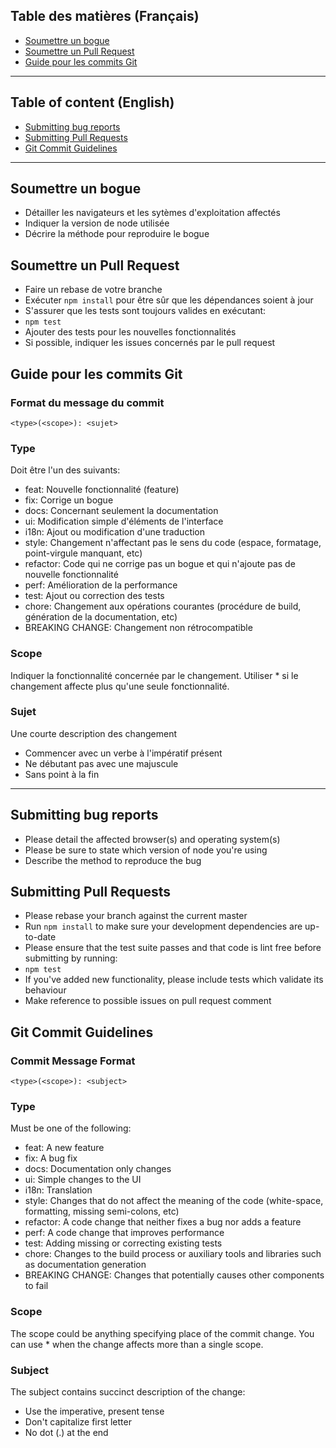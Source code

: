 ## Table des matières (Français)

- [Soumettre un bogue](#soumettre-un-bogue)
- [Soumettre un Pull Request](soumettre-un-pull-request)
- [Guide pour les commits Git](#guide-pour-les-commits-git)

---

## Table of content (English)

- [Submitting bug reports](#submitting-bug-reports)
- [Submitting Pull Requests](#submitting-pull-requests)
- [Git Commit Guidelines](#git-commit-guidelines)

---

## Soumettre un bogue

- Détailler les navigateurs et les sytèmes d'exploitation affectés
- Indiquer la version de node utilisée
- Décrire la méthode pour reproduire le bogue

## Soumettre un Pull Request

- Faire un rebase de votre branche
- Exécuter `npm install` pour être sûr que les dépendances soient à jour
- S'assurer que les tests sont toujours valides en exécutant:
- `npm test`
- Ajouter des tests pour les nouvelles fonctionnalités
- Si possible, indiquer les issues concernés par le pull request

## Guide pour les commits Git

### Format du message du commit

```
<type>(<scope>): <sujet>
```

### Type

Doit être l'un des suivants:

- feat: Nouvelle fonctionnalité (feature)
- fix: Corrige un bogue
- docs: Concernant seulement la documentation
- ui: Modification simple d'éléments de l'interface
- i18n: Ajout ou modification d'une traduction
- style: Changement n'affectant pas le sens du code (espace, formatage, point-virgule manquant, etc)
- refactor: Code qui ne corrige pas un bogue et qui n'ajoute pas de nouvelle fonctionnalité
- perf: Amélioration de la performance
- test: Ajout ou correction des tests
- chore: Changement aux opérations courantes (procédure de build, génération de la documentation, etc)
- BREAKING CHANGE: Changement non rétrocompatible

### Scope

Indiquer la fonctionnalité concernée par le changement.
Utiliser \* si le changement affecte plus qu'une seule fonctionnalité.

### Sujet

Une courte description des changement

- Commencer avec un verbe à l'impératif présent
- Ne débutant pas avec une majuscule
- Sans point à la fin

---

## Submitting bug reports

- Please detail the affected browser(s) and operating system(s)
- Please be sure to state which version of node you're using
- Describe the method to reproduce the bug

## Submitting Pull Requests

- Please rebase your branch against the current master
- Run `npm install` to make sure your development dependencies are up-to-date
- Please ensure that the test suite passes and that code is lint free before submitting by running:
- `npm test`
- If you've added new functionality, please include tests which validate its behaviour
- Make reference to possible issues on pull request comment

## Git Commit Guidelines

### Commit Message Format

```
<type>(<scope>): <subject>
```

### Type

Must be one of the following:

- feat: A new feature
- fix: A bug fix
- docs: Documentation only changes
- ui: Simple changes to the UI
- i18n: Translation
- style: Changes that do not affect the meaning of the code (white-space, formatting, missing semi-colons, etc)
- refactor: A code change that neither fixes a bug nor adds a feature
- perf: A code change that improves performance
- test: Adding missing or correcting existing tests
- chore: Changes to the build process or auxiliary tools and libraries such as documentation generation
- BREAKING CHANGE: Changes that potentially causes other components to fail

### Scope

The scope could be anything specifying place of the commit change.
You can use \* when the change affects more than a single scope.

### Subject

The subject contains succinct description of the change:

- Use the imperative, present tense
- Don't capitalize first letter
- No dot (.) at the end
